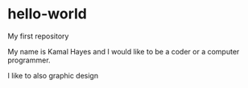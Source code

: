 # hello-world
My first repository

My name is Kamal Hayes and I would like to be a coder or a computer programmer.

I like to also graphic design
